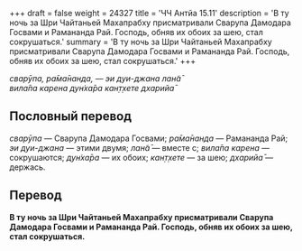 +++
draft = false
weight = 24327
title = 'ЧЧ Антйа 15.11'
description = 'В ту ночь за Шри Чайтаньей Махапрабху присматривали Сварупа Дамодара Госвами и Рамананда Рай. Господь, обняв их обоих за шею, стал сокрушаться.'
summary = 'В ту ночь за Шри Чайтаньей Махапрабху присматривали Сварупа Дамодара Госвами и Рамананда Рай. Господь, обняв их обоих за шею, стал сокрушаться.'
+++

_сварӯпа, ра̄ма̄нанда, — эи дуи-джана лан̃а̄  
вила̄па карена дун̇ха̄ра кан̣т̣хете дхарийа̄_

## Пословный перевод

_сварӯпа_ — Сварупа Дамодара Госвами; _ра̄ма̄нанда_ — Рамананда Рай; _эи_ _дуи_\-_джана_ — этими двумя; _лан̃а̄_ — вместе с; _вила̄па_ _карена_ — сокрушаются; _дун̇ха̄ра_ — их обоих; _кан̣т̣хете_ — за шею; _дхарийа̄_ — держась.

## Перевод

**В ту ночь за Шри Чайтаньей Махапрабху присматривали Сварупа Дамодара Госвами и Рамананда Рай. Господь, обняв их обоих за шею, стал сокрушаться.**
